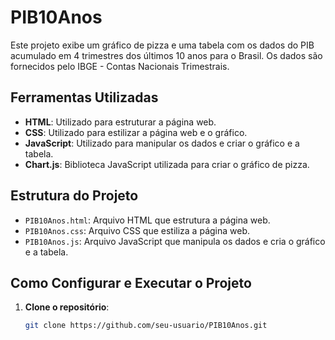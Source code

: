 # PIB10Anos

Este projeto exibe um gráfico de pizza e uma tabela com os dados do PIB acumulado em 4 trimestres dos últimos 10 anos para o Brasil. Os dados são fornecidos pelo IBGE - Contas Nacionais Trimestrais.

## Ferramentas Utilizadas

- **HTML**: Utilizado para estruturar a página web.
- **CSS**: Utilizado para estilizar a página web e o gráfico.
- **JavaScript**: Utilizado para manipular os dados e criar o gráfico e a tabela.
- **Chart.js**: Biblioteca JavaScript utilizada para criar o gráfico de pizza.

## Estrutura do Projeto

- `PIB10Anos.html`: Arquivo HTML que estrutura a página web.
- `PIB10Anos.css`: Arquivo CSS que estiliza a página web.
- `PIB10Anos.js`: Arquivo JavaScript que manipula os dados e cria o gráfico e a tabela.

## Como Configurar e Executar o Projeto

1. **Clone o repositório**:
   ```bash
   git clone https://github.com/seu-usuario/PIB10Anos.git
   ```
